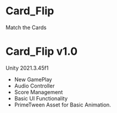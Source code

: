 # Card_Flip
Match the Cards

# Card_Flip v1.0

Unity 2021.3.45f1

- New GamePlay
- Audio Controller
- Score Management
- Basic UI Functionality
- PrimeTween Asset for Basic Animation.

